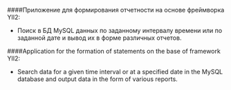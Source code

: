 ####Приложение для формирования отчетности на основе фреймворка YII2:

* Поиск в БД MySQL данных по заданному интервалу времени или по заданной дате и вывод их в форме различных отчетов.


####Application for the formation of statements on the base of framework YII2: 

* Search data for a given time interval or at a specified date in the MySQL database and output data in the form of various reports.

